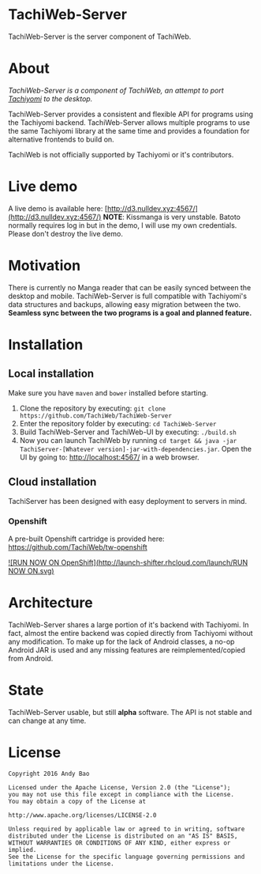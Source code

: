 # TachiWeb-Server
TachiWeb-Server is the server component of TachiWeb.

# About
*TachiWeb-Server is a component of TachiWeb, an attempt to port [Tachiyomi](https://github.com/inorichi/tachiyomi) to the desktop.*

TachiWeb-Server provides a consistent and flexible API for programs using the Tachiyomi backend.
TachiWeb-Server allows multiple programs to use the same Tachiyomi library at the same time and provides a foundation for alternative frontends to build on.

TachiWeb is not officially supported by Tachiyomi or it's contributors.

# Live demo
A live demo is available here: [http://d3.nulldev.xyz:4567/](http://d3.nulldev.xyz:4567/)
**NOTE**: Kissmanga is very unstable. Batoto normally requires log in but in the demo, I will use my own credentials.
Please don't destroy the live demo.

# Motivation
There is currently no Manga reader that can be easily synced between the desktop and mobile.
TachiWeb-Server is full compatible with Tachiyomi's data structures and backups, allowing easy migration between the two.
**Seamless sync between the two programs is a goal and planned feature.**

# Installation

## Local installation
Make sure you have `maven` and `bower` installed before starting.

1. Clone the repository by executing: `git clone https://github.com/TachiWeb/TachiWeb-Server`
2. Enter the repository folder by executing: `cd TachiWeb-Server`
3. Build TachiWeb-Server and TachiWeb-UI by executing: `./build.sh`
4. Now you can launch TachiWeb by running `cd target && java -jar TachiServer-[Whatever version]-jar-with-dependencies.jar`. Open the UI by going to: [http://localhost:4567/](http://localhost:4567/) in a web browser.

## Cloud installation
TachiServer has been designed with easy deployment to servers in mind.
### Openshift
A pre-built Openshift cartridge is provided here: https://github.com/TachiWeb/tw-openshift

[![RUN NOW ON OpenShift](http://launch-shifter.rhcloud.com/launch/RUN NOW ON.svg)](https://openshift.redhat.com/app/console/application_type/custom?&cartridges[]=diy-0.1&initial_git_url=https://github.com/TachiWeb/tw-openshift.git&name=tachiweb)

# Architecture
TachiWeb-Server shares a large portion of it's backend with Tachiyomi.
In fact, almost the entire backend was copied directly from Tachiyomi without any modification.
To make up for the lack of Android classes, a no-op Android JAR is used and any missing features are reimplemented/copied from Android.

# State
TachiWeb-Server usable, but still **alpha** software.
The API is not stable and can change at any time.

# License
```
Copyright 2016 Andy Bao

Licensed under the Apache License, Version 2.0 (the "License");
you may not use this file except in compliance with the License.
You may obtain a copy of the License at

http://www.apache.org/licenses/LICENSE-2.0

Unless required by applicable law or agreed to in writing, software
distributed under the License is distributed on an "AS IS" BASIS,
WITHOUT WARRANTIES OR CONDITIONS OF ANY KIND, either express or implied.
See the License for the specific language governing permissions and
limitations under the License.
```
